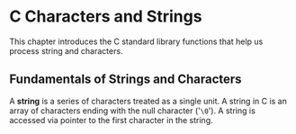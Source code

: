 # C Characters and Strings

This chapter introduces the C standard library functions that help us process string and characters.

## Fundamentals of Strings and Characters

A **string** is a series of characters treated as a single unit. A string in C is an array of characters ending with the null character ('`\0`'). A string is accessed via pointer to the first character in the string.